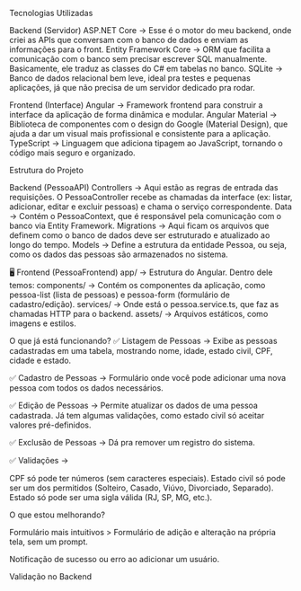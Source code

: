 Tecnologias Utilizadas

Backend (Servidor)
ASP.NET Core → Esse é o motor do meu backend, onde criei as APIs que conversam com o banco de dados e enviam as informações para o front.
Entity Framework Core → ORM que facilita a comunicação com o banco sem precisar escrever SQL manualmente. Basicamente, ele traduz as classes do C# em tabelas no banco.
SQLite → Banco de dados relacional bem leve, ideal pra testes e pequenas aplicações, já que não precisa de um servidor dedicado pra rodar.

Frontend (Interface)
Angular → Framework frontend para construir a interface da aplicação de forma dinâmica e modular.
Angular Material → Biblioteca de componentes com o design do Google (Material Design), que ajuda a dar um visual mais profissional e consistente para a aplicação.
TypeScript → Linguagem que adiciona tipagem ao JavaScript, tornando o código mais seguro e organizado.

Estrutura do Projeto

Backend (PessoaAPI)
Controllers → Aqui estão as regras de entrada das requisições. O PessoaController recebe as chamadas da interface (ex: listar, adicionar, editar e excluir pessoas) e chama o serviço correspondente.
Data → Contém o PessoaContext, que é responsável pela comunicação com o banco via Entity Framework.
Migrations → Aqui ficam os arquivos que definem como o banco de dados deve ser estruturado e atualizado ao longo do tempo.
Models → Define a estrutura da entidade Pessoa, ou seja, como os dados das pessoas são armazenados no sistema.

🖥️ Frontend (PessoaFrontend)
app/ → Estrutura do Angular. Dentro dele temos:
components/ → Contém os componentes da aplicação, como pessoa-list (lista de pessoas) e pessoa-form (formulário de cadastro/edição).
services/ → Onde está o pessoa.service.ts, que faz as chamadas HTTP para o backend.
assets/ → Arquivos estáticos, como imagens e estilos.

O que já está funcionando?
✅ Listagem de Pessoas → Exibe as pessoas cadastradas em uma tabela, mostrando nome, idade, estado civil, CPF, cidade e estado.

✅ Cadastro de Pessoas → Formulário onde você pode adicionar uma nova pessoa com todos os dados necessários.

✅ Edição de Pessoas → Permite atualizar os dados de uma pessoa cadastrada. Já tem algumas validações, como estado civil só aceitar valores pré-definidos.

✅ Exclusão de Pessoas → Dá pra remover um registro do sistema.

✅ Validações →

CPF só pode ter números (sem caracteres especiais).
Estado civil só pode ser um dos permitidos (Solteiro, Casado, Viúvo, Divorciado, Separado).
Estado só pode ser uma sigla válida (RJ, SP, MG, etc.).

O que estou melhorando?

Formulário mais intuitivos > Formulário de adição e alteração na própria tela, sem um prompt.

Notificação de sucesso ou erro ao adicionar um usuário.

Validação no Backend
